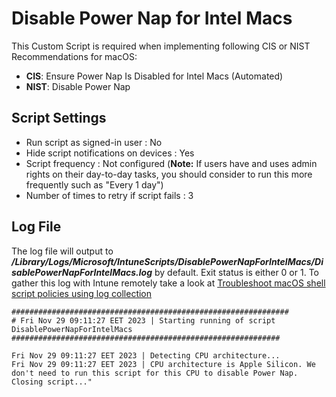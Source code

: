 # Disable Power Nap for Intel Macs
This Custom Script is required when implementing following CIS or NIST Recommendations for macOS: 
- **CIS**: Ensure Power Nap Is Disabled for Intel Macs (Automated)
- **NIST**: Disable Power Nap

## Script Settings

- Run script as signed-in user : No
- Hide script notifications on devices : Yes
- Script frequency : Not configured (**Note:** If users have and uses admin rights on their day-to-day tasks, you should consider to run this more frequently such as "Every 1 day")
- Number of times to retry if script fails : 3

## Log File

The log file will output to ***/Library/Logs/Microsoft/IntuneScripts/DisablePowerNapForIntelMacs/DisablePowerNapForIntelMacs.log*** by default. Exit status is either 0 or 1. To gather this log with Intune remotely take a look at  [Troubleshoot macOS shell script policies using log collection](https://docs.microsoft.com/en-us/mem/intune/apps/macos-shell-scripts#troubleshoot-macos-shell-script-policies-using-log-collection)

```
##############################################################
# Fri Nov 29 09:11:27 EET 2023 | Starting running of script DisablePowerNapForIntelMacs
############################################################

Fri Nov 29 09:11:27 EET 2023 | Detecting CPU architecture...
Fri Nov 29 09:11:27 EET 2023 | CPU architecture is Apple Silicon. We don't need to run this script for this CPU to disable Power Nap. Closing script..."
```
